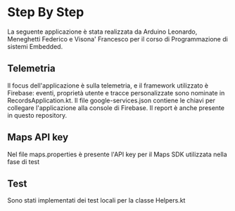 # Step By Step
La seguente applicazione è stata realizzata da Arduino Leonardo, Meneghetti Federico e Visona' Francesco per il corso di Programmazione di sistemi Embedded.

## Telemetria
Il focus dell'applicazione è sulla telemetria, e il framework utilizzato è Firebase: eventi, proprietà utente e tracce personalizzate sono nominate in RecordsApplication.kt.
Il file google-services.json contiene le chiavi per collegare l'applicazione alla console di Firebase.
Il report è anche presente in questo repository.

## Maps API key
Nel file maps.properties è presente l'API key per il Maps SDK utilizzata nella fase di test

## Test
Sono stati implementati dei test locali per la classe Helpers.kt
